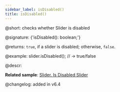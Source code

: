 ```yaml
---
sidebar_label: isDisabled()
title: isDisabled()
---          
```


@short: checks whether Slider is disabled

@signature: {'isDisabled(): boolean;'}

@returns:
`true`, if a slider is disabled; otherwise, `false`.

@example:
slider.isDisabled(); // -> true/false

@descr:

**Related sample**: [Slider. Is Disabled Slider](https://snippet.dhtmlx.com/fbo18fue)

@changelog: added in v6.4

[comment]: # (@related: slider/usage.md#checking-if-a-slider-is-disabled)
